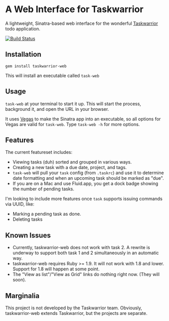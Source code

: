 # A Web Interface for Taskwarrior

A lightweight, Sinatra-based web interface for the
wonderful [Taskwarrior](http://taskwarrior.org/) todo application.

[![Build Status](https://secure.travis-ci.org/theunraveler/taskwarrior-web.png)](http://travis-ci.org/theunraveler/taskwarrior-web)

## Installation

`gem install taskwarrior-web`

This will install an executable called `task-web`

## Usage

`task-web` at your terminal to start it up. This will start the process,
background it, and open the URL in your browser.

It uses [Vegas](https://github.com/quirkey/vegas/) to make the Sinatra app into
an executable, so all options for Vegas are valid for `task-web`. Type
`task-web -h` for more options.

## Features

The current featureset includes:

* Viewing tasks (duh) sorted and grouped in various ways.
* Creating a new task with a due date, project, and tags.
* `task-web` will pull your `task` config (from `.taskrc`) and use it to
  determine date formatting and when an upcoming task should be marked as
  "due".
* If you are on a Mac and use Fluid.app, you get a dock badge showing the
  number of pending tasks.

I'm looking to include more features once `task` supports issuing commands via
UUID, like:

* Marking a pending task as done.
* Deleting tasks

## Known Issues

* Currently, taskwarrior-web does not work with task 2. A rewrite is underway
  to support both task 1 and 2 simultaneously in an automatic way.
* taskwarrior-web requires Ruby >= 1.9. It will not work with 1.8 and lower.
  Support for 1.8 will happen at some point.
* The "View as list"/"View as Grid" links do nothing right now. (They will
  soon).

## Marginalia

This project is not developed by the Taskwarrior team. Obviously,
taskwarrior-web extends Taskwarrior, but the projects are separate.
